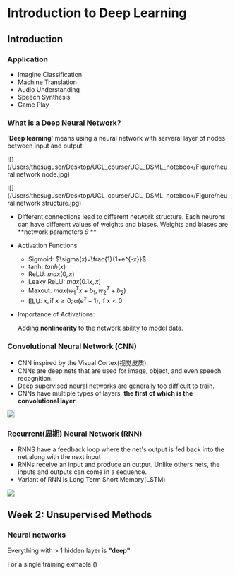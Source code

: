 # Introduction to Deep Learning

## Introduction

### Application

* Imagine Classification
* Machine Translation
* Audio Understanding
* Speech Synthesis
* Game Play

### What is a Deep Neural Network?

'**Deep learning**' means using a neural network with serveral layer of nodes between input and output

![](/Users/thesuguser/Desktop/UCL_course/UCL_DSML_notebook/Figure/neural network node.jpg)





![](/Users/thesuguser/Desktop/UCL_course/UCL_DSML_notebook/Figure/neural network structure.jpg)

* Different connections lead to different network structure. Each neurons can have different values of weights and biases. Weights and biases are **network parameters $\theta$ **

* Activation Functions

  * Sigmoid: $\sigma(x)=\frac{1}{1+e^{-x}}$
  * tanh: $tanh(x)$
  * ReLU: $max(0,x)$
  * Leaky ReLU: $max(0.1x,x)$
  * Maxout: $max(w_1^Tx+b_1, w_2^T+b_2)$
  * ELU: $x, \mbox{if }x\geq0;\alpha(e^x-1),\mbox{if }x<0$

* Importance of Activations:

  Adding **nonlinearity** to the network ability to model data.

### Convolutional Neural Network (CNN)

* CNN inspired by the Visual Cortex(视觉皮质).
* CNNs are deep nets that are used for image, object, and even speech recognition.
* Deep supervised neural networks are generally too difficult to train.
* CNNs have multiple types of layers, **the first of which is the convolutional layer**.

![](/Users/thesuguser/Desktop/UCL_course/UCL_DSML_notebook/Figure/CNN.jpg)

### Recurrent(周期) Neural Network (RNN)

* RNNS have a feedback loop where the net's output is fed back into the net along with the next input
* RNNs receive an input and produce an output. Unlike others nets, the inputs and outputs can come in a sequence.
* Variant of RNN is Long Term Short Memory(LSTM)

![](/Users/thesuguser/Desktop/UCL_course/UCL_DSML_notebook/Figure/RNN.jpg)

## Week 2: Unsupervised Methods

### Neural networks

Everything with > 1 hidden layer is **"deep"**

For a single training exmaple $()$